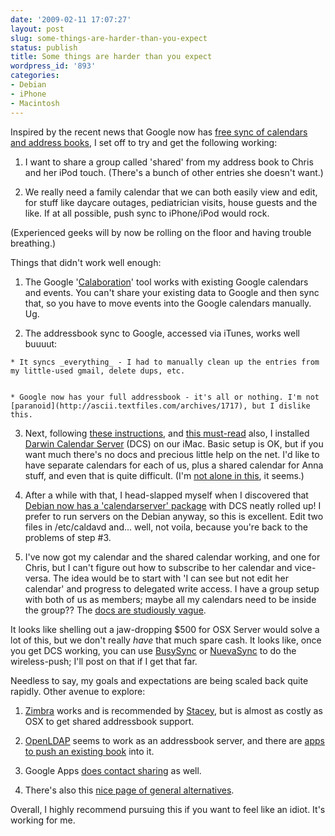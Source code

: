 ```yaml
---
date: '2009-02-11 17:07:27'
layout: post
slug: some-things-are-harder-than-you-expect
status: publish
title: Some things are harder than you expect
wordpress_id: '893'
categories:
- Debian
- iPhone
- Macintosh
---
```


Inspired by the recent news that Google now has [free sync of calendars and address books](http://www.google.com/support/mobile/bin/answer.py?answer=139195), I set off to try and get the following working:



	
  1. I want to share a group called 'shared' from my address book to Chris and her iPod touch. (There's a bunch of other entries she doesn't want.)

	
  2. We really need a family calendar that we can both easily view and edit, for stuff like daycare outages, pediatrician visits, house guests and the like. If at all possible, push sync to iPhone/iPod would rock.




(Experienced geeks will by now be rolling on the floor and having trouble breathing.)







Things that didn't work well enough:








	
  1. The Google '[Calaboration](http://code.google.com/p/calaboration/)' tool works with existing Google calendars and events. You can't share your existing data to Google and then sync that, so you have to move events into the Google calendars manually. Ug.

	
  2. The addressbook sync to Google, accessed via iTunes, works well buuuut:

	
    * It syncs _everything_ - I had to manually clean up the entries from my little-used gmail, delete dups, etc.

	
    * Google now has your full addressbook - it's all or nothing. I'm not [paranoid](http://ascii.textfiles.com/archives/1717), but I dislike this.




	
  3. Next, following [these instructions](http://www.macworld.com/article/132736/2008/04/caldavserver.html), and [this must-read](http://www.macworld.com/article/132876/2008/04/workingmac2505.html) also, I installed[ Darwin Calendar Server](http://trac.calendarserver.org/) (DCS) on our iMac. Basic setup is OK, but if you want much there's no docs and precious little help on the net. I'd like to have separate calendars for each of us, plus a shared calendar for Anna stuff, and even that is quite difficult. (I'm [not alone in this](http://www.afp548.com/article.php?story=20080221204044797), it seems.)

	
  4. After a while with that, I head-slapped myself when I discovered that[ Debian now has a 'calendarserver' package](http://newsgroups.derkeiler.com/Archive/Uk/uk.comp.sys.mac/2008-11/msg00560.html) with DCS neatly rolled up! I prefer to run servers on the Debian anyway, so this is excellent. Edit two files in /etc/caldavd and... well, not voila, because you're back to the problems of step #3.

	
  5. I've now got my calendar and the shared calendar working, and one for Chris, but I can't figure out how to subscribe to her calendar and vice-versa. The idea would be to start with 'I can see but not edit her calendar' and progress to delegated write access. I have a group setup with both of us as members; maybe all my calendars need to be inside the group?? The [docs are studiously vague](http://trac.calendarserver.org/wiki/XMLDirectoryService).




It looks like shelling out a jaw-dropping $500 for OSX Server would solve a lot of this, but we don't really _have_ that much spare cash. It looks like, once you get DCS working, you can use [BusySync](http://www.busymac.com/) or [NuevaSync](http://www.nuevasync.com/) to do the wireless-push; I'll post on that if I get that far.




Needless to say, my goals and expectations are being scaled back quite rapidly. Other avenue to explore:








	
  1. [Zimbra](http://www.zimbra.com/) works and is recommended by [Stacey](http://robotmonkeypants.com/), but is almost as costly as OSX to get shared addressbook support.

	
  2. [OpenLDAP](http://www.openldap.org/) seems to work as an addressbook server, and there are [apps to push an existing book](http://www.addressbookserver.com/projects/abxldap/index.jsp) into it.

	
  3. Google Apps [does contact sharing](http://www.google.com/support/a/bin/answer.py?answer=60218) as well.

	
  4. There's also this [nice page of general alternatives](http://www.macworld.com/article/138481/2009/01/mobilemealternatives.html).


Overall, I highly recommend pursuing this if you want to feel like an idiot. It's working for me.



